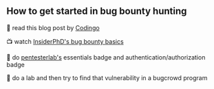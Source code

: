 ## How to get started in bug bounty hunting 

💎 read this blog post by [Codingo](https://codingo.com/posts/2021-04-04-bug-classes-starting-out/)

📺 watch [InsiderPhD's bug bounty basics](https://youtube.com/playlist?list=PLIK9nm3mu-S4aCVEkK-lTzZFNs5MPXC_F&si=05os4BgtU2pWw1zT)

💉 do [pentesterlab's](https://pentesterlab.com/) essentials badge and authentication/authorization badge

🐛 do a lab and then try to find that vulnerability in a bugcrowd program 





